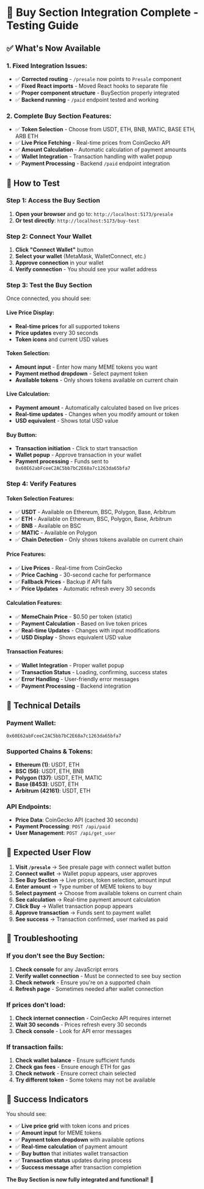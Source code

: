 # 🚀 **Buy Section Integration Complete - Testing Guide**

## ✅ **What's Now Available**

### **1. Fixed Integration Issues:**
- ✅ **Corrected routing** - `/presale` now points to `Presale` component
- ✅ **Fixed React imports** - Moved React hooks to separate file
- ✅ **Proper component structure** - BuySection properly integrated
- ✅ **Backend running** - `/paid` endpoint tested and working

### **2. Complete Buy Section Features:**
- ✅ **Token Selection** - Choose from USDT, ETH, BNB, MATIC, BASE ETH, ARB ETH
- ✅ **Live Price Fetching** - Real-time prices from CoinGecko API
- ✅ **Amount Calculation** - Automatic calculation of payment amounts
- ✅ **Wallet Integration** - Transaction handling with wallet popup
- ✅ **Payment Processing** - Backend `/paid` endpoint integration

## 🧪 **How to Test**

### **Step 1: Access the Buy Section**
1. **Open your browser** and go to: `http://localhost:5173/presale`
2. **Or test directly**: `http://localhost:5173/buy-test`

### **Step 2: Connect Your Wallet**
1. **Click "Connect Wallet"** button
2. **Select your wallet** (MetaMask, WalletConnect, etc.)
3. **Approve connection** in your wallet
4. **Verify connection** - You should see your wallet address

### **Step 3: Test the Buy Section**
Once connected, you should see:

#### **Live Price Display:**
- **Real-time prices** for all supported tokens
- **Price updates** every 30 seconds
- **Token icons** and current USD values

#### **Token Selection:**
- **Amount input** - Enter how many MEME tokens you want
- **Payment method dropdown** - Select payment token
- **Available tokens** - Only shows tokens available on current chain

#### **Live Calculation:**
- **Payment amount** - Automatically calculated based on live prices
- **Real-time updates** - Changes when you modify amount or token
- **USD equivalent** - Shows total USD value

#### **Buy Button:**
- **Transaction initiation** - Click to start transaction
- **Wallet popup** - Approve transaction in your wallet
- **Payment processing** - Funds sent to `0x60E62abFceeC2AC5bb7bC2E68a7c1263da65bfa7`

### **Step 4: Verify Features**

#### **Token Selection Features:**
- ✅ **USDT** - Available on Ethereum, BSC, Polygon, Base, Arbitrum
- ✅ **ETH** - Available on Ethereum, BSC, Polygon, Base, Arbitrum
- ✅ **BNB** - Available on BSC
- ✅ **MATIC** - Available on Polygon
- ✅ **Chain Detection** - Only shows tokens available on current chain

#### **Price Features:**
- ✅ **Live Prices** - Real-time from CoinGecko
- ✅ **Price Caching** - 30-second cache for performance
- ✅ **Fallback Prices** - Backup if API fails
- ✅ **Price Updates** - Automatic refresh every 30 seconds

#### **Calculation Features:**
- ✅ **MemeChain Price** - $0.50 per token (static)
- ✅ **Payment Calculation** - Based on live token prices
- ✅ **Real-time Updates** - Changes with input modifications
- ✅ **USD Display** - Shows equivalent USD value

#### **Transaction Features:**
- ✅ **Wallet Integration** - Proper wallet popup
- ✅ **Transaction Status** - Loading, confirming, success states
- ✅ **Error Handling** - User-friendly error messages
- ✅ **Payment Processing** - Backend integration

## 🔧 **Technical Details**

### **Payment Wallet:**
```
0x60E62abFceeC2AC5bb7bC2E68a7c1263da65bfa7
```

### **Supported Chains & Tokens:**
- **Ethereum (1)**: USDT, ETH
- **BSC (56)**: USDT, ETH, BNB
- **Polygon (137)**: USDT, ETH, MATIC
- **Base (8453)**: USDT, ETH
- **Arbitrum (42161)**: USDT, ETH

### **API Endpoints:**
- **Price Data**: CoinGecko API (cached 30 seconds)
- **Payment Processing**: `POST /api/paid`
- **User Management**: `POST /api/get_user`

## 🎯 **Expected User Flow**

1. **Visit `/presale`** → See presale page with connect wallet button
2. **Connect wallet** → Wallet popup appears, user approves
3. **See Buy Section** → Live prices, token selection, amount input
4. **Enter amount** → Type number of MEME tokens to buy
5. **Select payment** → Choose from available tokens on current chain
6. **See calculation** → Real-time payment amount calculation
7. **Click Buy** → Wallet transaction popup appears
8. **Approve transaction** → Funds sent to payment wallet
9. **See success** → Transaction confirmed, user marked as paid

## 🚨 **Troubleshooting**

### **If you don't see the Buy Section:**
1. **Check console** for any JavaScript errors
2. **Verify wallet connection** - Must be connected to see buy section
3. **Check network** - Ensure you're on a supported chain
4. **Refresh page** - Sometimes needed after wallet connection

### **If prices don't load:**
1. **Check internet connection** - CoinGecko API requires internet
2. **Wait 30 seconds** - Prices refresh every 30 seconds
3. **Check console** - Look for API error messages

### **If transaction fails:**
1. **Check wallet balance** - Ensure sufficient funds
2. **Check gas fees** - Ensure enough ETH for gas
3. **Check network** - Ensure correct chain selected
4. **Try different token** - Some tokens may not be available

## 🎉 **Success Indicators**

You should see:
- ✅ **Live price grid** with token icons and prices
- ✅ **Amount input** for MEME tokens
- ✅ **Payment token dropdown** with available options
- ✅ **Real-time calculation** of payment amount
- ✅ **Buy button** that initiates wallet transaction
- ✅ **Transaction status** updates during process
- ✅ **Success message** after transaction completion

**The Buy Section is now fully integrated and functional!** 🚀


